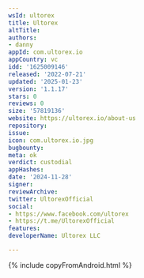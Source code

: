 ```yaml
---
wsId: ultorex
title: Ultorex
altTitle: 
authors:
- danny
appId: com.ultorex.io
appCountry: vc
idd: '1625009146'
released: '2022-07-21'
updated: '2025-01-23'
version: '1.1.17'
stars: 0
reviews: 0
size: '57819136'
website: https://ultorex.io/about-us
repository: 
issue: 
icon: com.ultorex.io.jpg
bugbounty: 
meta: ok
verdict: custodial
appHashes: 
date: '2024-11-28'
signer: 
reviewArchive: 
twitter: UltorexOfficial
social:
- https://www.facebook.com/ultorex
- https://t.me/UltorexOfficial
features: 
developerName: Ultorex LLC

---
```


{% include copyFromAndroid.html %}
